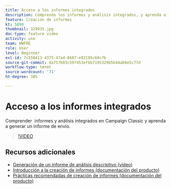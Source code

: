 ```yaml
---
title: Acceso a los informes integrados
description: Comprenda los informes y análisis integrados, y aprenda a generar un informe de envío.
feature: Creación de informes
kt: 5090
thumbnail: 329935.jpg
doc-type: feature video
activity: use
team: WWFRE
role: User
level: Beginner
exl-id: 7c550413-4375-47ad-8687-e92195c69c7b
source-git-commit: da757603c597453ef6b7195329b5b44ab6e5c77d
workflow-type: tm+mt
source-wordcount: '71'
ht-degree: 30%

---
```


# Acceso a los informes integrados

Comprender  informes y análisis integrados en Campaign Classic y aprenda a generar un informe de envío.

>[!VIDEO](https://video.tv.adobe.com/v/329935?quality=12)

## Recursos adicionales

* [Generación de un informe de análisis descriptivo (vídeo)](/help/reporting/generating-a-descriptive-analysis-report.md)
* [Introducción a la creación de informes (documentación del producto)](https://experienceleague.adobe.com/docs/campaign-classic/using/reporting/reporting-in-adobe-campaign/about-adobe-campaign-reporting-tools.html)
* [Prácticas recomendadas de creación de informes (documentación del producto)](https://experienceleague.adobe.com/docs/campaign-classic/using/reporting/reporting-in-adobe-campaign/best-practices.html)
